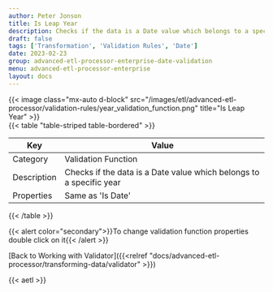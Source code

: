 ```yaml
---
author: Peter Jonson
title: Is Leap Year
description: Checks if the data is a Date value which belongs to a specific year
draft: false
tags: ['Transformation', 'Validation Rules', 'Date']
date: 2023-02-23
group: advanced-etl-processor-enterprise-date-validation
menu: advanced-etl-processor-enterprise
layout: docs
---
```


{{< image class="mx-auto d-block"  src="/images/etl/advanced-etl-processor/validation-rules/year_validation_function.png" title="Is Leap Year" >}}
\
{{< table "table-striped table-bordered" >}}

| Key         | Value                                                               |
| ----------- | ------------------------------------------------------------------- |
| Category    | Validation Function                                                 |
| Description | Checks if the data is a Date value which belongs to a specific year |
| Properties  | Same as 'Is Date'                                                   |

{{< /table >}}

{{< alert color="secondary">}}To change validation function properties double click on it{{< /alert >}}

[Back to Working with Validator]({{<relref "docs/advanced-etl-processor/transforming-data/validator" >}})

{{< aetl >}}

